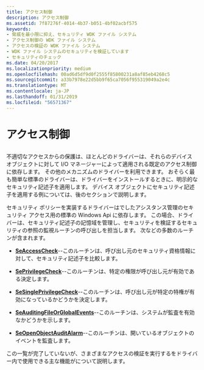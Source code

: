 ```yaml
---
title: アクセス制御
description: アクセス制御
ms.assetid: 7f87276f-4014-4b37-b051-4bf02acbf575
keywords:
- 脅威を最小限に抑え、セキュリティ WDK ファイル システム
- アクセス制御の WDK ファイル システム
- アクセスの検証の WDK ファイル システム
- WDK ファイル システムのセキュリティを検証しています
- セキュリティのチェック
ms.date: 04/20/2017
ms.localizationpriority: medium
ms.openlocfilehash: 00ad6d5df9d0f2555f85800231a8af85eb4268c5
ms.sourcegitcommit: a33b7978e22d5bb9f65ca7056f955319049a2e4c
ms.translationtype: MT
ms.contentlocale: ja-JP
ms.lasthandoff: 01/31/2019
ms.locfileid: "56571367"
---
```

# <a name="access-control"></a>アクセス制御


## <span id="ddk_access_control_if"></span><span id="DDK_ACCESS_CONTROL_IF"></span>


不適切なアクセスからの保護は、ほとんどのドライバーは、それらのデバイス オブジェクトに対して I/O マネージャーによって適用される既定のアクセス制御に依存します。 その他のメカニズムのドライバーを利用できます。 おそらく最も簡単な標準のドライバーは、ドライバーをインストールするときに、明示的なセキュリティ記述子を適用します。 デバイス オブジェクトにセキュリティ記述子を適用する例については、後のセクションで説明します。

セキュリティ ポリシーを実装するドライバーはでしたアシスタンス管理のセキュリティ アクセス用の標準の Windows Api に依存します。 この場合、ドライバーは、セキュリティ記述子の記憶域を管理し、セキュリティを検証するセキュリティの参照の監視ルーチンの呼び出しを担当します。 次などの多数のルーチンが含まれます。

-   [**SeAccessCheck**](https://msdn.microsoft.com/library/windows/hardware/ff563674)--このルーチンは、呼び出し元のセキュリティ資格情報に対して、セキュリティ記述子を比較します。

-   [**SePrivilegeCheck**](https://msdn.microsoft.com/library/windows/hardware/ff556686)--このルーチンは、特定の権限が呼び出し元が有効である決定します。

-   [**SeSinglePrivilegeCheck**](https://msdn.microsoft.com/library/windows/hardware/ff563740)--このルーチンは、呼び出し元が特定の特権が有効になっているかどうかを決定します。

-   [**SeAuditingFileOrGlobalEvents**](https://msdn.microsoft.com/library/windows/hardware/ff554778)--このルーチンは、システムが監査を有効なかどうかを示します。

-   [**SeOpenObjectAuditAlarm**](https://msdn.microsoft.com/library/windows/hardware/ff556682)--このルーチンは、開いているオブジェクトのイベントを監査します。

この一覧が完了していないが、さまざまなアクセスの検証を実行するをドライバー内で使用できる主な機能がについて説明します。

 

 




